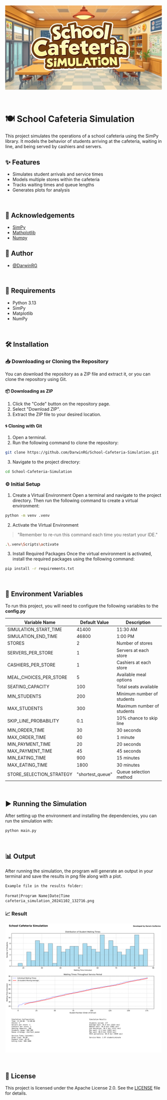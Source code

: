 ![Logo](assets/logo.jpg)

&nbsp;

# 🍽️ School Cafeteria Simulation

This project simulates the operations of a school cafeteria using the SimPy library. It models the behavior of students arriving at the cafeteria, waiting in line, and being served by cashiers and servers.

## ✨ Features

- Simulates student arrivals and service times
- Models multiple stores within the cafeteria
- Tracks waiting times and queue lengths
- Generates plots for analysis

&nbsp;

## 🙏 Acknowledgements

- [SimPy](https://simpy.readthedocs.io/en/latest/)
- [Mathplotlib](https://matplotlib.org/)
- [Numpy](https://numpy.org/)
  &nbsp;

## 🧑 Author

- [@DarwinRG](https://github.com/DarwinRG)

&nbsp;

## 📒 Requirements

- Python 3.13
- SimPy
- Matplotlib
- NumPy

&nbsp;

## 🛠️ Installation

### 📥 Downloading or Cloning the Repository

You can download the repository as a ZIP file and extract it, or you can clone the repository using Git.

#### 📦 Downloading as ZIP

1. Click the "Code" button on the repository page.
2. Select "Download ZIP".
3. Extract the ZIP file to your desired location.

#### 🌀 Cloning with Git

1. Open a terminal.
2. Run the following command to clone the repository:

```sh
git clone https://github.com/DarwinRG/School-Cafeteria-Simulation.git
```

3. Navigate to the project directory:

```sh
cd School-Cafeteria-Simulation
```

### ⚙️ Initial Setup

1. Create a Virtual Environment
   Open a terminal and navigate to the project directory. Then run the following command to create a virtual environment:

```sh
python -m venv .venv
```

2. Activate the Virtual Environment
> "Remember to re-run this command each time you restart your IDE."
```sh
.\.venv\Scripts\activate
```

3. Install Required Packages
   Once the virtual environment is activated, install the required packages using the following command:

```sh
pip install -r requirements.txt
```

&nbsp;

## 🔧 Environment Variables

To run this project, you will need to configure the following variables to the **config.py**

| Variable Name            | Default Value    | Description                |
| ------------------------ | ---------------- | -------------------------- |
| SIMULATION_START_TIME    | 41400            | 11:30 AM                   |
| SIMULATION_END_TIME      | 46800            | 1:00 PM                    |
| STORES                   | 2                | Number of stores           |
| SERVERS_PER_STORE        | 1                | Servers at each store      |
| CASHIERS_PER_STORE       | 1                | Cashiers at each store     |
| MEAL_CHOICES_PER_STORE   | 5                | Available meal options     |
| SEATING_CAPACITY         | 100              | Total seats available      |
| MIN_STUDENTS             | 200              | Minimum number of students |
| MAX_STUDENTS             | 300              | Maximum number of students |
| SKIP_LINE_PROBABILITY    | 0.1              | 10% chance to skip line    |
| MIN_ORDER_TIME           | 30               | 30 seconds                 |
| MAX_ORDER_TIME           | 60               | 1 minute                   |
| MIN_PAYMENT_TIME         | 20               | 20 seconds                 |
| MAX_PAYMENT_TIME         | 45               | 45 seconds                 |
| MIN_EATING_TIME          | 900              | 15 minutes                 |
| MAX_EATING_TIME          | 1800             | 30 minutes                 |
| STORE_SELECTION_STRATEGY | "shortest_queue" | Queue selection method     |

&nbsp;

## ▶️ Running the Simulation

After setting up the environment and installing the dependencies, you can run the simulation with:

```sh
python main.py
```

&nbsp;

## 📊 Output

After running the simulation, the program will generate an output in your terminal and save the results in png file along with a plot.

```
Example file in the results folder:

Format|Program Name|Date|Time
cafeteria_simulation_20241102_132716.png
```

### 📈 Result

![Result](results/cafeteria_simulation_20241102_132716.png)

&nbsp;

## 📜 License

This project is licensed under the Apache License 2.0. See the [LICENSE](LICENSE) file for details.
